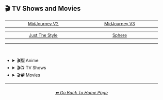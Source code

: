 <h2>🎬 TV Shows and Movies</h2>

<div align="center">

<table>
	<tr align="center" valign="middle">
		<td width=256>
			<a href="https://github.com/willwulfken/MidJourney-Styles-and-Keywords-Reference-Light/blob/text-gui/Pages/MJ_V2/Style_Pages/Sphere/TV_and_Movies.md">MidJourney V2</a>
		</td>
		<td width=256>
			<a href="https://github.com/willwulfken/MidJourney-Styles-and-Keywords-Reference-Light/blob/text-gui/Pages/MJ_V3/Style_Pages/Sphere/TV_and_Movies.md">MidJourney V3</a>
		</td>
	</tr>
</table>

<table>
	<tr align="center" valign="middle">
		<td width=256>
			<a href="https://github.com/willwulfken/MidJourney-Styles-and-Keywords-Reference-Light/blob/text-gui/Pages/MJ_V3/Style_Pages/Just_The_Style/TV_and_Movies.md">Just The Style</a>
		</td>
		<td width=256>
			<a href="https://github.com/willwulfken/MidJourney-Styles-and-Keywords-Reference-Light/blob/text-gui/Pages/MJ_V3/Style_Pages/Sphere/TV_and_Movies.md">Sphere</a>
		</td>
	</tr>
</table>

</div>

<hr>
<br>


- <details><summary>🎬🈯 Anime</summary><p><div align="center">

	| Pokemon | Pokémon |
	| :-: | :-: |
	| <img src="https://github.com/willwulfken/MidJourney-Styles-and-Keywords-Reference-Light/blob/text-gui/Images/MJ_V3/MidJourney_Styles_(sphere)/Drawing_and_Art_Mediums/sphere_Pokemon.webp?raw=true" width="256" /> | <img src="https://github.com/willwulfken/MidJourney-Styles-and-Keywords-Reference-Light/blob/text-gui/Images/MJ_V3/MidJourney_Styles_(sphere)/Drawing_and_Art_Mediums/sphere_Pokemon (2).webp?raw=true" width="256" /> |

	<br>

	| <br>Akira<p><div align="center"><i><h6>Added By <a href="https://github.com/jeisey">Jeisey</a></h6></i></p> | <br>Attack on Titan<p><div align="center"><i><h6>Added By <a href="https://github.com/jeisey">Jeisey</a></h6></i></p> | <br>Bakuman<p><div align="center"><i><h6>Added By <a href="https://github.com/jeisey">Jeisey</a></h6></i></p> |
	| :-: | :-: | :-: |
	| <img src="https://github.com/willwulfken/MidJourney-Styles-and-Keywords-Reference-Light/blob/text-gui/Images/MJ_V3/MidJourney_Styles_(sphere)/TV_and_Movies/Painting_of_Anime/sphere_Painting_of_Akira.webp?raw=true" width="256" /> | <img src="https://github.com/willwulfken/MidJourney-Styles-and-Keywords-Reference-Light/blob/text-gui/Images/MJ_V3/MidJourney_Styles_(sphere)/TV_and_Movies/Painting_of_Anime/sphere_Painting_of_Attack_on_Titan.webp?raw=true" width="256" /> | <img src="https://github.com/willwulfken/MidJourney-Styles-and-Keywords-Reference-Light/blob/text-gui/Images/MJ_V3/MidJourney_Styles_(sphere)/TV_and_Movies/Painting_of_Anime/sphere_Painting_of_Bakuman.webp?raw=true" width="256" /> |
	
	<br>

	| <br>Code Geass<p><div align="center"><i><h6>Added By <a href="https://github.com/jeisey">Jeisey</a></h6></i></p> | <br>Cowboy Bebop<p><div align="center"><i><h6>Added By <a href="https://github.com/jeisey">Jeisey</a></h6></i></p> | <br>Death Note<p><div align="center"><i><h6>Added By <a href="https://github.com/jeisey">Jeisey</a></h6></i></p> |
	| :-: | :-: | :-: |
	| <img src="https://github.com/willwulfken/MidJourney-Styles-and-Keywords-Reference-Light/blob/text-gui/Images/MJ_V3/MidJourney_Styles_(sphere)/TV_and_Movies/Painting_of_Anime/sphere_Painting_of_Code_Geass.webp?raw=true" width="256" /> | <img src="https://github.com/willwulfken/MidJourney-Styles-and-Keywords-Reference-Light/blob/text-gui/Images/MJ_V3/MidJourney_Styles_(sphere)/TV_and_Movies/Painting_of_Anime/sphere_Painting_of_Cowboy_Bebop.webp?raw=true" width="256" /> | <img src="https://github.com/willwulfken/MidJourney-Styles-and-Keywords-Reference-Light/blob/text-gui/Images/MJ_V3/MidJourney_Styles_(sphere)/TV_and_Movies/Painting_of_Anime/sphere_Painting_of_Death_Note.webp?raw=true" width="256" /> |
	
	<br>

	| <br>Detective Conan<p><div align="center"><i><h6>Added By <a href="https://github.com/jeisey">Jeisey</a></h6></i></p> | <br>Dr Stone<p><div align="center"><i><h6>Added By <a href="https://github.com/jeisey">Jeisey</a></h6></i></p> | <br>Dragon Ball Z<p><div align="center"><i><h6>Added By <a href="https://github.com/jeisey">Jeisey</a></h6></i></p> |
	| :-: | :-: | :-: |
	| <img src="https://github.com/willwulfken/MidJourney-Styles-and-Keywords-Reference-Light/blob/text-gui/Images/MJ_V3/MidJourney_Styles_(sphere)/TV_and_Movies/Painting_of_Anime/sphere_Painting_of_Detective_Conan.webp?raw=true" width="256" /> | <img src="https://github.com/willwulfken/MidJourney-Styles-and-Keywords-Reference-Light/blob/text-gui/Images/MJ_V3/MidJourney_Styles_(sphere)/TV_and_Movies/Painting_of_Anime/sphere_Painting_of_Dr_Stone.webp?raw=true" width="256" /> | <img src="https://github.com/willwulfken/MidJourney-Styles-and-Keywords-Reference-Light/blob/text-gui/Images/MJ_V3/MidJourney_Styles_(sphere)/TV_and_Movies/Painting_of_Anime/sphere_Painting_of_Dragon_Ball_Z.webp?raw=true" width="256" /> |
	
	<br>

	| <br>Fullmetal Alchemist<p><div align="center"><i><h6>Added By <a href="https://github.com/jeisey">Jeisey</a></h6></i></p> | <br>Gintama<p><div align="center"><i><h6>Added By <a href="https://github.com/jeisey">Jeisey</a></h6></i></p> | <br>Great Teacher Onizuka<p><div align="center"><i><h6>Added By <a href="https://github.com/jeisey">Jeisey</a></h6></i></p> |
	| :-: | :-: | :-: |
	| <img src="https://github.com/willwulfken/MidJourney-Styles-and-Keywords-Reference-Light/blob/text-gui/Images/MJ_V3/MidJourney_Styles_(sphere)/TV_and_Movies/Painting_of_Anime/sphere_Painting_of_Fullmetal_Alchemist.webp?raw=true" width="256" /> | <img src="https://github.com/willwulfken/MidJourney-Styles-and-Keywords-Reference-Light/blob/text-gui/Images/MJ_V3/MidJourney_Styles_(sphere)/TV_and_Movies/Painting_of_Anime/sphere_Painting_of_Gintama.webp?raw=true" width="256" /> | <img src="https://github.com/willwulfken/MidJourney-Styles-and-Keywords-Reference-Light/blob/text-gui/Images/MJ_V3/MidJourney_Styles_(sphere)/TV_and_Movies/Painting_of_Anime/sphere_Painting_of_Great_Teacher_Onizuka.webp?raw=true" width="256" /> |
	
	<br>

	| <br>Gurren Lagann<p><div align="center"><i><h6>Added By <a href="https://github.com/jeisey">Jeisey</a></h6></i></p> | <br>Haikyu<p><div align="center"><i><h6>Added By <a href="https://github.com/jeisey">Jeisey</a></h6></i></p> | <br>Hajime no Ippo<p><div align="center"><i><h6>Added By <a href="https://github.com/jeisey">Jeisey</a></h6></i></p> |
	| :-: | :-: | :-: |
	| <img src="https://github.com/willwulfken/MidJourney-Styles-and-Keywords-Reference-Light/blob/text-gui/Images/MJ_V3/MidJourney_Styles_(sphere)/TV_and_Movies/Painting_of_Anime/sphere_Painting_of_Gurren_Lagann.webp?raw=true" width="256" /> | <img src="https://github.com/willwulfken/MidJourney-Styles-and-Keywords-Reference-Light/blob/text-gui/Images/MJ_V3/MidJourney_Styles_(sphere)/TV_and_Movies/Painting_of_Anime/sphere_Painting_of_Haikyu.webp?raw=true" width="256" /> | <img src="https://github.com/willwulfken/MidJourney-Styles-and-Keywords-Reference-Light/blob/text-gui/Images/MJ_V3/MidJourney_Styles_(sphere)/TV_and_Movies/Painting_of_Anime/sphere_Painting_of_Hajime_no_Ippo.webp?raw=true" width="256" /> |
	
	<br>

	| <br>Hunter x Hunter<p><div align="center"><i><h6>Added By <a href="https://github.com/jeisey">Jeisey</a></h6></i></p> | <br>Inuyasha<p><div align="center"><i><h6>Added By <a href="https://github.com/jeisey">Jeisey</a></h6></i></p> | <br>Jojos Bizzare Adventures<p><div align="center"><i><h6>Added By <a href="https://github.com/jeisey">Jeisey</a></h6></i></p> |
	| :-: | :-: | :-: |
	| <img src="https://github.com/willwulfken/MidJourney-Styles-and-Keywords-Reference-Light/blob/text-gui/Images/MJ_V3/MidJourney_Styles_(sphere)/TV_and_Movies/Painting_of_Anime/sphere_Painting_of_Hunter_x_Hunter.webp?raw=true" width="256" /> | <img src="https://github.com/willwulfken/MidJourney-Styles-and-Keywords-Reference-Light/blob/text-gui/Images/MJ_V3/MidJourney_Styles_(sphere)/TV_and_Movies/Painting_of_Anime/sphere_Painting_of_Inuyasha.webp?raw=true" width="256" /> | <img src="https://github.com/willwulfken/MidJourney-Styles-and-Keywords-Reference-Light/blob/text-gui/Images/MJ_V3/MidJourney_Styles_(sphere)/TV_and_Movies/Painting_of_Anime/sphere_Painting_of_Jojos_Bizzare_Adventures.webp?raw=true" width="256" /> |
	
	<br>

	| <br>Jujutsu Kaisen<p><div align="center"><i><h6>Added By <a href="https://github.com/jeisey">Jeisey</a></h6></i></p> | <br>Kimetsu no Yaiba (Demon Slayer)<p><div align="center"><i><h6>Added By <a href="https://github.com/jeisey">Jeisey</a></h6></i></p> | <br>Koe no Katachi<p><div align="center"><i><h6>Added By <a href="https://github.com/jeisey">Jeisey</a></h6></i></p> |
	| :-: | :-: | :-: |
	| <img src="https://github.com/willwulfken/MidJourney-Styles-and-Keywords-Reference-Light/blob/text-gui/Images/MJ_V3/MidJourney_Styles_(sphere)/TV_and_Movies/Painting_of_Anime/sphere_Painting_of_Jujutsu_Kaisen.webp?raw=true" width="256" /> | <img src="https://github.com/willwulfken/MidJourney-Styles-and-Keywords-Reference-Light/blob/text-gui/Images/MJ_V3/MidJourney_Styles_(sphere)/TV_and_Movies/Painting_of_Anime/sphere_Painting_of_Kimetsu_no_Yaiba_demon_slayer.webp?raw=true" width="256" /> | <img src="https://github.com/willwulfken/MidJourney-Styles-and-Keywords-Reference-Light/blob/text-gui/Images/MJ_V3/MidJourney_Styles_(sphere)/TV_and_Movies/Painting_of_Anime/sphere_Painting_of_Koe_no_Katachi.webp?raw=true" width="256" /> |
	
	<br>

	| <br>Mob_Psycho_100<p><div align="center"><i><h6>Added By <a href="https://github.com/jeisey">Jeisey</a></h6></i></p> | <br>My Hero Academia<p><div align="center"><i><h6>Added By <a href="https://github.com/jeisey">Jeisey</a></h6></i></p> | <br>Naruto<p><div align="center"><i><h6>Added By <a href="https://github.com/jeisey">Jeisey</a></h6></i></p> |
	| :-: | :-: | :-: |
	| <img src="https://github.com/willwulfken/MidJourney-Styles-and-Keywords-Reference-Light/blob/text-gui/Images/MJ_V3/MidJourney_Styles_(sphere)/TV_and_Movies/Painting_of_Anime/sphere_Painting_of_Mob_Psycho_100.webp?raw=true" width="256" /> | <img src="https://github.com/willwulfken/MidJourney-Styles-and-Keywords-Reference-Light/blob/text-gui/Images/MJ_V3/MidJourney_Styles_(sphere)/TV_and_Movies/Painting_of_Anime/sphere_Painting_of_My_Hero_Academia.webp?raw=true" width="256" /> | <img src="https://github.com/willwulfken/MidJourney-Styles-and-Keywords-Reference-Light/blob/text-gui/Images/MJ_V3/MidJourney_Styles_(sphere)/TV_and_Movies/Painting_of_Anime/sphere_Painting_of_Naruto.webp?raw=true" width="256" /> |
	
	<br>

	| <br>One Piece<p><div align="center"><i><h6>Added By <a href="https://github.com/jeisey">Jeisey</a></h6></i></p> | <br>Ruroni Kenshin<p><div align="center"><i><h6>Added By <a href="https://github.com/jeisey">Jeisey</a></h6></i></p> |
	| :-: | :-: |
	| <img src="https://github.com/willwulfken/MidJourney-Styles-and-Keywords-Reference-Light/blob/text-gui/Images/MJ_V3/MidJourney_Styles_(sphere)/TV_and_Movies/Painting_of_Anime/sphere_Painting_of_One_Piece.webp?raw=true" width="256" /> | <img src="https://github.com/willwulfken/MidJourney-Styles-and-Keywords-Reference-Light/blob/text-gui/Images/MJ_V3/MidJourney_Styles_(sphere)/TV_and_Movies/Painting_of_Anime/sphere_Painting_of_Ruroni_Kenshin.webp?raw=true" width="256" /> |
	
	<br>

	| <br>Spirited Away<p><div align="center"><i><h6>Added By <a href="https://github.com/jeisey">Jeisey</a></h6></i></p> | <br>Steins Gate<p><div align="center"><i><h6>Added By <a href="https://github.com/jeisey">Jeisey</a></h6></i></p> | <br>Sword Art Online<p><div align="center"><i><h6>Added By <a href="https://github.com/jeisey">Jeisey</a></h6></i></p> |
	| :-: | :-: | :-: |
	| <img src="https://github.com/willwulfken/MidJourney-Styles-and-Keywords-Reference-Light/blob/text-gui/Images/MJ_V3/MidJourney_Styles_(sphere)/TV_and_Movies/Painting_of_Anime/sphere_Painting_of_Spirited_Away.webp?raw=true" width="256" /> | <img src="https://github.com/willwulfken/MidJourney-Styles-and-Keywords-Reference-Light/blob/text-gui/Images/MJ_V3/MidJourney_Styles_(sphere)/TV_and_Movies/Painting_of_Anime/sphere_Painting_of_Steins_Gate.webp?raw=true" width="256" /> | <img src="https://github.com/willwulfken/MidJourney-Styles-and-Keywords-Reference-Light/blob/text-gui/Images/MJ_V3/MidJourney_Styles_(sphere)/TV_and_Movies/Painting_of_Anime/sphere_Painting_of_Sword_Art_Online.webp?raw=true" width="256" /> |
	
	<br>

	| <br>Vinland Saga<p><div align="center"><i><h6>Added By <a href="https://github.com/jeisey">Jeisey</a></h6></i></p> |
	| :-: |
	| <img src="https://github.com/willwulfken/MidJourney-Styles-and-Keywords-Reference-Light/blob/text-gui/Images/MJ_V3/MidJourney_Styles_(sphere)/TV_and_Movies/Painting_of_Anime/sphere_Painting_of_Vinland_Saga.webp?raw=true" width="256" /> |

	</div></p></details>



- <details><summary>🎬📺 TV Shows</summary><p><div align="center">

	| TV Show |
	| :-: |
	| <img src="https://github.com/willwulfken/MidJourney-Styles-and-Keywords-Reference-Light/blob/text-gui/Images/MJ_V3/MidJourney_Styles_(sphere)/Wave_13/sphere_TV_Show.webp?raw=true" width="256" /> |
	
	<br>

	| Teletubbies |
	| :-: |
	| <img src="https://github.com/willwulfken/MidJourney-Styles-and-Keywords-Reference-Light/blob/text-gui/Images/MJ_V3/MidJourney_Styles_(sphere)/Wave_9/sphere_Teletubbies.webp?raw=true" width="256" /> |

	<br>

	| Rick and Morty | Simpsons | Family Guy |
	| :-: | :-: | :-: |
	| <img src="https://github.com/willwulfken/MidJourney-Styles-and-Keywords-Reference-Light/blob/text-gui/Images/MJ_V3/MidJourney_Styles_(sphere)/Wave_11/sphere_Rick_and_Morty.webp?raw=true" width="256" /> | <img src="https://github.com/willwulfken/MidJourney-Styles-and-Keywords-Reference-Light/blob/text-gui/Images/MJ_V3/MidJourney_Styles_(sphere)/Wave_9/sphere_Simpsons.webp?raw=true" width="256" /> | <img src="https://github.com/willwulfken/MidJourney-Styles-and-Keywords-Reference-Light/blob/text-gui/Images/MJ_V3/MidJourney_Styles_(sphere)/Wave_9/sphere_Family_Guy.webp?raw=true" width="256" /> |

	<br>
	
	| Adventure Time |
	| :-: |
	| <img src="https://github.com/willwulfken/MidJourney-Styles-and-Keywords-Reference-Light/blob/text-gui/Images/MJ_V3/MidJourney_Styles_(sphere)/Wave_10/sphere_Adventure_Time.webp?raw=true" width="256" /> |

	<br>
	
	| Star Trek |
	| :-: |
	| <img src="https://github.com/willwulfken/MidJourney-Styles-and-Keywords-Reference-Light/blob/text-gui/Images/MJ_V3/MidJourney_Styles_(sphere)/Wave_14/sphere_Star_Trek.webp?raw=true" width="256" /> |

	</div></p></details>



- <details><summary>🎬📽 Movies</summary><p><div align="center">

	| Movie |
	| :-: |
	| <img src="https://github.com/willwulfken/MidJourney-Styles-and-Keywords-Reference-Light/blob/text-gui/Images/MJ_V3/MidJourney_Styles_(sphere)/Wave_13/sphere_Movie.webp?raw=true" width="256" /> |

	<br>

	| Fantasia |
	| :-: |
	| <img src="https://github.com/willwulfken/MidJourney-Styles-and-Keywords-Reference-Light/blob/text-gui/Images/MJ_V3/MidJourney_Styles_(sphere)/Wave_13/sphere_Fantasia.webp?raw=true" width="256" /> |

	<br>
	
	| Tron | In The Style of Tron |
	| :-: | :-: |
	| <img src="https://github.com/willwulfken/MidJourney-Styles-and-Keywords-Reference-Light/blob/text-gui/Images/MJ_V3/MidJourney_Styles_(sphere)/Wave_9/sphere_Tron.webp?raw=true" width="256" /> | <img src="https://github.com/willwulfken/MidJourney-Styles-and-Keywords-Reference-Light/blob/text-gui/Images/MJ_V3/MidJourney_Styles_(sphere)/Wave_9/sphere_In_The_Style_of_Tron.webp?raw=true" width="256" /> |

	<br>
	
	| Saw |
	| :-: |
	| <img src="https://github.com/willwulfken/MidJourney-Styles-and-Keywords-Reference-Light/blob/text-gui/Images/MJ_V3/MidJourney_Styles_(sphere)/Wave_10/sphere_Saw.webp?raw=true" width="256" /> |

	<br>
	
	| Godzilla |
	| :-: |
	| <img src="https://github.com/willwulfken/MidJourney-Styles-and-Keywords-Reference-Light/blob/text-gui/Images/MJ_V3/MidJourney_Styles_(sphere)/Wave_14/sphere_Godzilla.webp?raw=true" width="256" /> |

	</div></p></details>

	
<hr><!--------------->
<div align="center">
<h6><a href="https://github.com/willwulfken/MidJourney-Styles-and-Keywords-Reference-Light/blob/text-gui/README.md">⬅ Go Back To Home Page</a></h6>
</div>